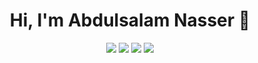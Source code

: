 <h1 align="center">Hi, I'm Abdulsalam Nasser 👋</h1>
<p align="center">
    <a href="https://twitter.com/s200_n"><img src="https://img.shields.io/badge/twitter-%231FA1F1?style=flat&logo=twitter&logoColor=white"/></a>
    <a href="www.linkedin.com/in/abdulsalam-alnweeser-b3493b275"><img src="https://img.shields.io/badge/linkedin-%230177B5?style=flat&logo=linkedin&logoColor=white"/></a>
    <a href=""><img src="https://img.shields.io/badge/snapchat-yellow?style=flat&logo=snapchat&logoColor=white"/></a>
    <a href="https://www.instagram.com/s2000.n/"><img src="https://img.shields.io/badge/instagram-%23E4415F?style=flat&logo=instagram&logoColor=white"/></a>
  </p>

